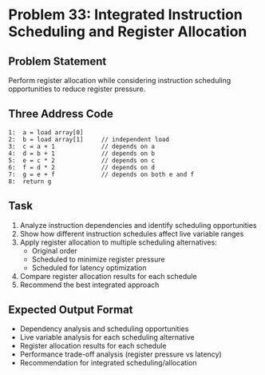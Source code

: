 # Problem 33: Integrated Instruction Scheduling and Register Allocation

## Problem Statement
Perform register allocation while considering instruction scheduling opportunities to reduce register pressure.

## Three Address Code
```
1:  a = load array[0]
2:  b = load array[1]     // independent load
3:  c = a + 1             // depends on a
4:  d = b + 1             // depends on b
5:  e = c * 2             // depends on c
6:  f = d * 2             // depends on d
7:  g = e + f             // depends on both e and f
8:  return g
```

## Task
1. Analyze instruction dependencies and identify scheduling opportunities
2. Show how different instruction schedules affect live variable ranges
3. Apply register allocation to multiple scheduling alternatives:
   - Original order
   - Scheduled to minimize register pressure
   - Scheduled for latency optimization
4. Compare register allocation results for each schedule
5. Recommend the best integrated approach

## Expected Output Format
- Dependency analysis and scheduling opportunities
- Live variable analysis for each scheduling alternative
- Register allocation results for each schedule
- Performance trade-off analysis (register pressure vs latency)
- Recommendation for integrated scheduling/allocation